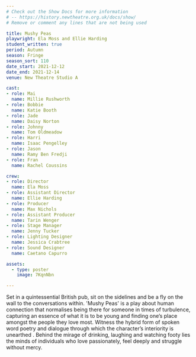 ```yaml
---
# Check out the Show Docs for more information
# -- https://history.newtheatre.org.uk/docs/show/
# Remove or comment any lines that are not being used

title: Mushy Peas
playwright: Ela Moss and Ellie Harding
student_written: true
period: Autumn
season: Fringe
season_sort: 110
date_start: 2021-12-12
date_end: 2021-12-14
venue: New Theatre Studio A

cast:
- role: Mai
  name: Millie Rushworth
- role: Bobbie
  name: Katie Booth
- role: Jade
  name: Daisy Norton
- role: Johnny
  name: Tom Oldmeadow
- role: Harri
  name: Isaac Pengelley
- role: Jason
  name: Ramy Ben Fredji
- role: Fran
  name: Rachel Coussins

crew: 
- role: Director
  name: Ela Moss
- role: Assistant Director
  name: Ellie Harding
- role: Producer
  name: Max Nichols
- role: Assistant Producer
  name: Tarin Wenger
- role: Stage Manager
  name: Jenny Tucker
- role: Lighting Designer
  name: Jessica Crabtree
- role: Sound Designer
  name: Caetano Capurro

assets:
  - type: poster
    image: 7KqnNbn

---
```

Set in a quintessential British pub, sit on the sidelines and be a fly on the wall to the conversations within. 'Mushy Peas' is a play about human connection that normalises being there for someone in times of turbulence, capturing an essence of what it is to be young and finding one’s place amongst the people they love most. Witness the hybrid form of spoken word poetry and dialogue through which the character’s interiority is unearthed . Behind the mirage of drinking, laughing and watching footy lies the minds of individuals who love passionately, feel deeply and struggle without mercy.
